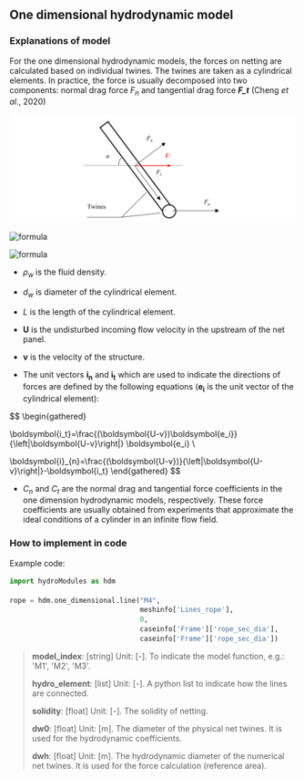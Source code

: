 ## One dimensional hydrodynamic model

### Explanations of model

For the one dimensional hydrodynamic models, the forces on netting are calculated based on individual twines. The twines are taken as a cylindrical elements. In practice, the force is usually decomposed into two components: normal drag force $F_n$ and tangential drag force ***F_t*** (Cheng *et al*., 2020)

![Fig.5](./figures/Fig.5.png)

![formula](https://render.githubusercontent.com/render/math?math=\boldsymbol{F}_{t}=0.5C_{t}\rho_{w}d_{w}L\left|\boldsymbol{U}-\boldsymbol{v}\right|^{2}\boldsymbol{i}_{\boldsymbol{t}})


![formula](https://render.githubusercontent.com/render/math?math=\boldsymbol{F}_{n}=0.5C_{n}\rho_{w}d_{w}L\left|\boldsymbol{U}-\boldsymbol{v}\right|^{2}\boldsymbol{i}_{\boldsymbol{n}})



<!-- $$
\boldsymbol{F}_{t}=0.5 C_{t} \rho_{w} d_{w}L\left|\boldsymbol{U}-\boldsymbol{v}\right|^{2} \boldsymbol{i}_{\boldsymbol{t}}
\\
\boldsymbol{F}_{n}=0.5 C_{n} \rho_{w} d_{w}L\left|\boldsymbol{U}-\boldsymbol{v}\right|^{2} \boldsymbol{i}_{\boldsymbol{n}}
$$ -->

* $\rho_{w}$ is the fluid density.

* $d_w$ is diameter of the cylindrical element.

* $L$ is the length of the cylindrical element.

* $\boldsymbol{U}$ is the undisturbed incoming flow velocity in the upstream of the net panel.

* $\boldsymbol{v}$ is the velocity of the structure.

* The unit vectors $\boldsymbol{i_n}$ and $\boldsymbol{i_t}$ which are used to indicate the directions of forces are defined by the following equations ($\boldsymbol{e_i}$ is the unit vector of the cylindrical element):

$$
\begin{gathered}

\boldsymbol{i_t}=\frac{(\boldsymbol{U-v})\boldsymbol{e_i}}{\left|\boldsymbol{U-v}\right|} \boldsymbol{e_i}
\\

\boldsymbol{i}_{n}=\frac{(\boldsymbol{U-v})}{\left|\boldsymbol{U-v}\right|}-\boldsymbol{i_t}
\end{gathered}
$$

* $C_n$ and $C_t$ are the normal drag and tangential force coefficients in the one dimension hydrodynamic models, respectively. These force coefficients are usually obtained from experiments that approximate the ideal conditions of a cylinder in an infinite flow field.

### How to implement in code

Example code:
``` python
import hydroModules as hdm

rope = hdm.one_dimensional.line("M4",
                                meshinfo['Lines_rope'],
                                0,
                                caseinfo['Frame']['rope_sec_dia'],
                                caseinfo['Frame']['rope_sec_dia'])
```

> **model_index**: [string] Unit: [-]. To indicate the model function, e.g.: 'M1', 'M2', 'M3'.
>
> **hydro_element**: [list] Unit: [-]. A python list to indicate how the lines are connected.
>
> **solidity**: [float] Unit: [-]. The solidity of netting.
>
> **dw0**: [float] Unit: [m]. The diameter of the physical net twines. It is used for the hydrodynamic coefficients.
> 
> **dwh**: [float] Unit: [m]. The hydrodynamic diameter of the numerical net twines. It is used for the force calculation (reference area).

